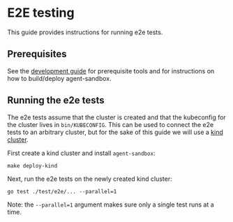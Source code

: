 # E2E testing

This guide provides instructions for running e2e tests.

## Prerequisites

See the [development guide](../../docs/development.md) for prerequisite tools
and for instructions on how to build/deploy agent-sandbox.

## Running the e2e tests

The e2e tests assume that the cluster is created and that the kubeconfig for the
cluster lives in `bin/KUBECONFIG`. This can be used to connect the e2e tests to
an arbitrary cluster, but for the sake of this guide we will use a
[kind cluster](https://github.com/kubernetes-sigs/kind).

First create a kind cluster and install `agent-sandbox`:

```shell
make deploy-kind
```

Next, run the e2e tests on the newly created kind cluster:

```shell
go test ./test/e2e/... --parallel=1
```

Note: the `--parallel=1` argument makes sure only a single test runs at a time.
